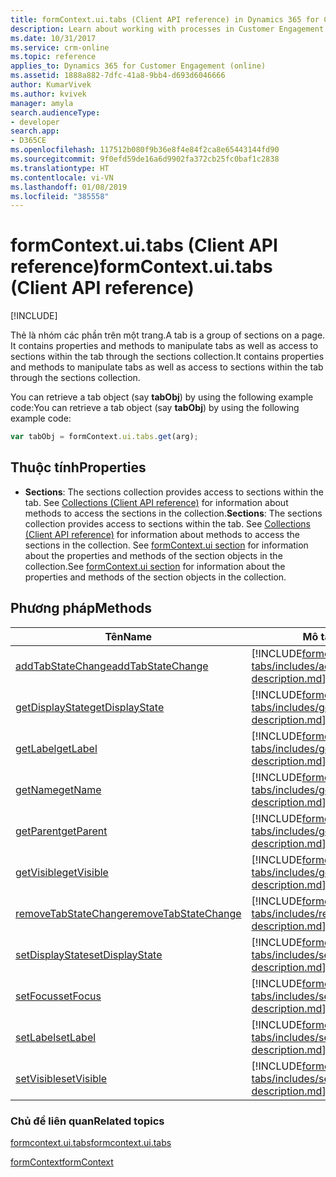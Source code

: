 ```yaml
---
title: formContext.ui.tabs (Client API reference) in Dynamics 365 for Customer Engagement| MicrosoftDocs
description: Learn about working with processes in Customer Engagement using client API.
ms.date: 10/31/2017
ms.service: crm-online
ms.topic: reference
applies_to: Dynamics 365 for Customer Engagement (online)
ms.assetid: 1888a882-7dfc-41a8-9bb4-d693d6046666
author: KumarVivek
ms.author: kvivek
manager: amyla
search.audienceType:
- developer
search.app:
- D365CE
ms.openlocfilehash: 117512b080f9b36e8f4e84f2ca8e65443144fd90
ms.sourcegitcommit: 9f0efd59de16a6d9902fa372cb25fc0baf1c2838
ms.translationtype: HT
ms.contentlocale: vi-VN
ms.lasthandoff: 01/08/2019
ms.locfileid: "385558"
---
```

# <a name="formcontextuitabs-client-api-reference"></a><span data-ttu-id="54d26-103">formContext.ui.tabs (Client API reference)</span><span class="sxs-lookup"><span data-stu-id="54d26-103">formContext.ui.tabs (Client API reference)</span></span>

[!INCLUDE[](../../../includes/cc_applies_to_update_9_0_0.md)]

<span data-ttu-id="54d26-104">Thẻ là nhóm các phần trên một trang.</span><span class="sxs-lookup"><span data-stu-id="54d26-104">A tab is a group of sections on a page.</span></span> <span data-ttu-id="54d26-105">It contains properties and methods to manipulate tabs as well as access to sections within the tab through the sections collection.</span><span class="sxs-lookup"><span data-stu-id="54d26-105">It contains properties and methods to manipulate tabs as well as access to sections within the tab through the sections collection.</span></span>

<span data-ttu-id="54d26-106">You can retrieve a tab object (say **tabObj**) by using the following example code:</span><span class="sxs-lookup"><span data-stu-id="54d26-106">You can retrieve a tab object (say **tabObj**) by using the following example code:</span></span>

```JavaScript
var tabObj = formContext.ui.tabs.get(arg);
```

## <a name="properties"></a><span data-ttu-id="54d26-107">Thuộc tính</span><span class="sxs-lookup"><span data-stu-id="54d26-107">Properties</span></span>

- <span data-ttu-id="54d26-108">**Sections**: The sections collection provides access to sections within the tab. See [Collections (Client API reference)](collections.md) for information about methods to access the sections in the collection.</span><span class="sxs-lookup"><span data-stu-id="54d26-108">**Sections**: The sections collection provides access to sections within the tab. See [Collections (Client API reference)](collections.md) for information about methods to access the sections in the collection.</span></span> <span data-ttu-id="54d26-109">See [formContext.ui section](formContext-ui-sections.md) for information about the properties and methods of the section objects in the collection.</span><span class="sxs-lookup"><span data-stu-id="54d26-109">See [formContext.ui section](formContext-ui-sections.md) for information about the properties and methods of the section objects in the collection.</span></span>

## <a name="methods"></a><span data-ttu-id="54d26-110">Phương pháp</span><span class="sxs-lookup"><span data-stu-id="54d26-110">Methods</span></span>

|                                <span data-ttu-id="54d26-111">Tên</span><span class="sxs-lookup"><span data-stu-id="54d26-111">Name</span></span>                                 |                                                                  <span data-ttu-id="54d26-112">Mô tả</span><span class="sxs-lookup"><span data-stu-id="54d26-112">Description</span></span>                                                                   |
|---------------------------------------------------------------------|------------------------------------------------------------------------------------------------------------------------------------------------|
|    [<span data-ttu-id="54d26-113">addTabStateChange</span><span class="sxs-lookup"><span data-stu-id="54d26-113">addTabStateChange</span></span>](formcontext-ui-tabs/addTabStateChange.md)    |    [!INCLUDE[formcontext-ui-tabs/includes/addTabStateChange-description.md](formcontext-ui-tabs/includes/addTabStateChange-description.md)]    |
|      [<span data-ttu-id="54d26-114">getDisplayState</span><span class="sxs-lookup"><span data-stu-id="54d26-114">getDisplayState</span></span>](formcontext-ui-tabs/getDisplayState.md)      |      [!INCLUDE[formcontext-ui-tabs/includes/getDisplayState-description.md](formcontext-ui-tabs/includes/getDisplayState-description.md)]      |
|             [<span data-ttu-id="54d26-115">getLabel</span><span class="sxs-lookup"><span data-stu-id="54d26-115">getLabel</span></span>](formcontext-ui-tabs/getLabel.md)             |             [!INCLUDE[formcontext-ui-tabs/includes/getLabel-description.md](formcontext-ui-tabs/includes/getLabel-description.md)]             |
|              [<span data-ttu-id="54d26-116">getName</span><span class="sxs-lookup"><span data-stu-id="54d26-116">getName</span></span>](formcontext-ui-tabs/getName.md)              |              [!INCLUDE[formcontext-ui-tabs/includes/getName-description.md](formcontext-ui-tabs/includes/getName-description.md)]              |
|            [<span data-ttu-id="54d26-117">getParent</span><span class="sxs-lookup"><span data-stu-id="54d26-117">getParent</span></span>](formcontext-ui-tabs/getParent.md)            |            [!INCLUDE[formcontext-ui-tabs/includes/getParent-description.md](formcontext-ui-tabs/includes/getParent-description.md)]            |
|           [<span data-ttu-id="54d26-118">getVisible</span><span class="sxs-lookup"><span data-stu-id="54d26-118">getVisible</span></span>](formcontext-ui-tabs/getVisible.md)           |           [!INCLUDE[formcontext-ui-tabs/includes/getVisible-description.md](formcontext-ui-tabs/includes/getVisible-description.md)]           |
| [<span data-ttu-id="54d26-119">removeTabStateChange</span><span class="sxs-lookup"><span data-stu-id="54d26-119">removeTabStateChange</span></span>](formcontext-ui-tabs/removeTabStateChange.md) | [!INCLUDE[formcontext-ui-tabs/includes/removeTabStateChange-description.md](formcontext-ui-tabs/includes/removeTabStateChange-description.md)] |
|      [<span data-ttu-id="54d26-120">setDisplayState</span><span class="sxs-lookup"><span data-stu-id="54d26-120">setDisplayState</span></span>](formcontext-ui-tabs/setDisplayState.md)      |      [!INCLUDE[formcontext-ui-tabs/includes/setDisplayState-description.md](formcontext-ui-tabs/includes/setDisplayState-description.md)]      |
|             [<span data-ttu-id="54d26-121">setFocus</span><span class="sxs-lookup"><span data-stu-id="54d26-121">setFocus</span></span>](formcontext-ui-tabs/setFocus.md)             |             [!INCLUDE[formcontext-ui-tabs/includes/setFocus-description.md](formcontext-ui-tabs/includes/setFocus-description.md)]             |
|             [<span data-ttu-id="54d26-122">setLabel</span><span class="sxs-lookup"><span data-stu-id="54d26-122">setLabel</span></span>](formcontext-ui-tabs/setLabel.md)             |             [!INCLUDE[formcontext-ui-tabs/includes/setLabel-description.md](formcontext-ui-tabs/includes/setLabel-description.md)]             |
|           [<span data-ttu-id="54d26-123">setVisible</span><span class="sxs-lookup"><span data-stu-id="54d26-123">setVisible</span></span>](formcontext-ui-tabs/setVisible.md)           |           [!INCLUDE[formcontext-ui-tabs/includes/setVisible-description.md](formcontext-ui-tabs/includes/setVisible-description.md)]           |

### <a name="related-topics"></a><span data-ttu-id="54d26-124">Chủ đề liên quan</span><span class="sxs-lookup"><span data-stu-id="54d26-124">Related topics</span></span>

[<span data-ttu-id="54d26-125">formcontext.ui.tabs</span><span class="sxs-lookup"><span data-stu-id="54d26-125">formcontext.ui.tabs</span></span>](formcontext-ui-tabs.md)

[<span data-ttu-id="54d26-126">formContext</span><span class="sxs-lookup"><span data-stu-id="54d26-126">formContext</span></span>](../clientapi-form-context.md)

